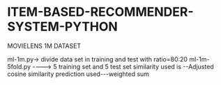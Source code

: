 # ITEM-BASED-RECOMMENDER-SYSTEM-PYTHON
MOVIELENS 1M DATASET


ml-1m.py-> divide data set in training and test with ratio=80:20
ml-1m-5fold.py ----> 5 training set and 5 test set
similarity used is --Adjusted cosine similarity
prediction used---weighted sum
